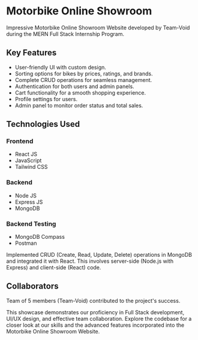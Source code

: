 # Motorbike Online Showroom

Impressive Motorbike Online Showroom Website developed by Team-Void during the MERN Full Stack Internship Program.


## Key Features

- User-friendly UI with custom design.
- Sorting options for bikes by prices, ratings, and brands.
- Complete CRUD operations for seamless management.
- Authentication for both users and admin panels.
- Cart functionality for a smooth shopping experience.
- Profile settings for users.
- Admin panel to monitor order status and total sales.

## Technologies Used

### Frontend
- React JS
- JavaScript
- Tailwind CSS

### Backend
- Node JS
- Express JS
- MongoDB

### Backend Testing
- MongoDB Compass
- Postman

Implemented CRUD (Create, Read, Update, Delete) operations in MongoDB and integrated it with React. This involves server-side (Node.js with Express) and client-side (React) code.


## Collaborators

Team of 5 members (Team-Void) contributed to the project's success.

This showcase demonstrates our proficiency in Full Stack development, UI/UX design, and effective team collaboration. Explore the codebase for a closer look at our skills and the advanced features incorporated into the Motorbike Online Showroom Website.
